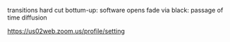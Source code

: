 


transitions
hard cut
bottum-up: software opens
fade via black: passage of time
diffusion



https://us02web.zoom.us/profile/setting
